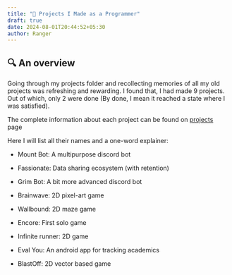 ```yaml
---
title: "🍳 Projects I Made as a Programmer"
draft: true
date: 2024-08-01T20:44:52+05:30
author: Ranger
---
```


## 🔍 An overview

Going through my projects folder and recollecting memories of all my old projects was refreshing and rewarding. I found that, I had made 9 projects. Out of which, only 2 were done (By done, I mean it reached a state where I was satisfied).



The complete information about each project can be found on  [projects](https://thebreakthrough.netlify.app/projects/) page

Here I will list all their names and a one-word explainer:

- Mount Bot: A multipurpose discord bot

- Fassionate: Data sharing ecosystem (with retention)

- Grim Bot: A bit more advanced discord bot 

- Brainwave: 2D pixel-art game

- Wallbound: 2D maze game

- Encore: First solo game

- Infinite runner: 2D game

- Eval You: An android app for tracking academics

- BlastOff: 2D vector based game
  
   
